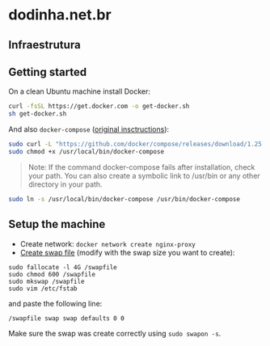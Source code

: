 # dodinha.net.br
## Infraestrutura

## Getting started

On a clean Ubuntu machine install Docker:
```bash
curl -fsSL https://get.docker.com -o get-docker.sh
sh get-docker.sh
```

And also `docker-compose` ([original insctructions](https://docs.docker.com/compose/install/)):
```bash
sudo curl -L "https://github.com/docker/compose/releases/download/1.25.5/docker-compose-$(uname -s)-$(uname -m)" -o /usr/local/bin/docker-compose
sudo chmod +x /usr/local/bin/docker-compose
```

> Note: If the command docker-compose fails after installation, check your path. You can also create a symbolic link to /usr/bin or any other directory in your path.

```bash
sudo ln -s /usr/local/bin/docker-compose /usr/bin/docker-compose
```
## Setup the machine

- Create network: `docker network create nginx-proxy`
- [Create swap file](https://www.digitalocean.com/community/tutorials/how-to-add-swap-on-ubuntu-14-04) (modify with the swap size you want to create):
```
sudo fallocate -l 4G /swapfile
sudo chmod 600 /swapfile
sudo mkswap /swapfile
sudo vim /etc/fstab
``` 
and paste the following line:

```
/swapfile swap swap defaults 0 0
```

Make sure the swap was create correctly using `sudo swapon -s`.
